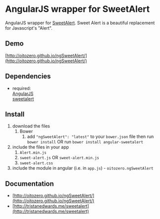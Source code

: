 # AngularJS wrapper for SweetAlert

AngularJS wrapper for [SweetAlert](http://tristanedwards.me/sweetalert). Sweet Alert is a beautiful replacement for Javascript's "Alert".

## Demo
[http://oitozero.github.io/ngSweetAlert/](http://oitozero.github.io/ngSweetAlert/)

## Dependencies
- required:  
	[AngularJS](https://github.com/angular/angular)  
	[sweetalert](https://github.com/t4t5/sweetalert)

## Install
1. download the files
	1. Bower
		1. add `"ngSweetAlert": "latest"` to your `bower.json` file then run `bower install` OR run `bower install angular-sweetalert`
2. include the files in your app
	1. `Alert.min.js`
	2. `sweet-alert.js` OR `sweet-alert.min.js`
	3. `sweet-alert.css`
3. include the module in angular (i.e. in `app.js`) - `oitozero.ngSweetAlert`


## Documentation

- [http://oitozero.github.io/ngSweetAlert/](http://oitozero.github.io/ngSweetAlert/)
- [http://tristanedwards.me/sweetalert](http://tristanedwards.me/sweetalert)
